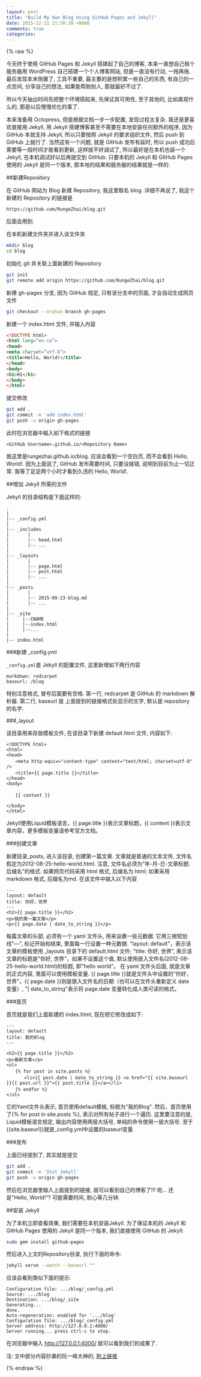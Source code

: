 ```yaml
---
layout: post
title: "Build My Own Blog Using GitHub Pages and Jekyll"
date: 2015-12-21 21:50:38 +0800
comments: true
categories: 
---
```


{% raw %}

今天终于使用 GitHub Pages 和 Jekyll 搭建起了自己的博客, 本来一直想自己租个服务器用 WordPress 自己搭建一个个人博客网站, 但是一直没有行动, 一拖再拖. 最后发现本末倒置了, 工具不重要, 最主要的是想积累一些自己的东西, 有自己的一点空间, 分享自己的想法, 如果能帮助别人, 那就最好不过了.

所以今天抽出时间先把整个环境搭起来, 先保证其可用性, 至于其他的, 比如美观什么的, 那是以后慢慢优化的事了.

本来准备用 Octopress, 但是根据文档一步一步配置, 发现过程太复杂. 我还是更喜欢直接用 Jekyll, 用 Jekyll 搭建博客甚至不需要在本地安装任何额外的程序, 因为 GitHub 本就支持 Jekyll, 所以只要按照 Jekyll 的要求组织文件, 然后 push 到 GitHub 上就行了. 当然这有一个问题, 就是 GitHub 发布有延时, 所以 push 成功后需要等一段时间才能看到更新, 这样就不好调试了, 所以最好是在本机也装一个 Jekyll, 在本机调试好以后再提交到 GitHub. 只要本机的 Jekyll 和 GitHub Pages 使用的 Jekyll 是同一个版本, 那本地的结果和服务器的结果就是一样的.

##新建Repository

在 GitHub 网站为 Blog 新建 Repository, 我这里取名 blog. 详细不再说了, 我这个新建的 Repository 的链接是

```
https://github.com/RungeZhai/blog.git
```

后面会用到.

在本机新建文件夹并进入该文件夹

```bash
mkdir blog
cd blog
```

初始化 git 并关联上面新建的 Repository

```bash
git init
git remote add origin https://github.com/RungeZhai/blog.git
```

新建 gh-pages 分支, 因为 GitHub 规定, 只有该分支中的页面, 才会自动生成网页文件

```bash
git checkout --orphan branch gh-pages
```

新建一个 index.html 文件, 并输入内容

```html
<!DOCTYPE html>
<html lang=“en-ca”>
<head>
<meta charset=“utf-8”>
<title>Hello, World!</title>
</head>
<body>
<h1>H1</h1>
</body>
</html>
```

提交修改

```bash
git add .
git commit -m 'add index.html'
git push -u origin gh-pages
```

此时在浏览器中输入如下格式的链接

```
<GitHub Username>.github.io/<Repository Name>
```

我这里是rungezhai.github.io/blog. 应该会看到一个空白页, 而不会看到 Hello, World!. 因为上面说了, GitHub 发布需要时间, 只要没报错, 说明到目前为止一切正常. 我等了足足两个小时才看到久违的 Hello, World!.

##增加 Jekyll 所需的文件

Jekyll 的目录结构是下面这样的:

```
.
|
|-- _config.yml
|
|-- _includes
|       |
|       |-- head.html
|       |-- ...
|
|-- _layouts
|       |
|       |-- page.html
|       |-- post.html
|       |-- ...
|
|-- _posts
|       |
|       |-- 2015-09-23-blog.md
|       |-- ...
|
|-- _site
|     |--CNAME
|     |--index.html
|     |--...
|
|-- index.html
```

###新建 _config.yml

`_config.yml`是 Jekyll 的配置文件, 这里新增如下两行内容

```
markdown: redcarpet
baseurl: /blog
```

特别注意格式, 冒号后面要有空格. 第一行, redcarpet 是 GitHub 的 markdown 解析器. 第二行, baseurl 是 上面提到的链接格式处显示的文字, 默认是 repository 的名字.

###_layout

该目录用来存放模板文件, 在该目录下新建 default.html 文件, 内容如下:

```
<!DOCTYPE html>
<html>
<head>
　　<meta http-equiv="content-type" content="text/html; charset=utf-8" />
　　<title>{{ page.title }}</title>
</head>
<body>

　　{{ content }}

</body>
</html>
```

Jekyll使用Liquid模板语言，{{ page.title }}表示文章标题，{{ content }}表示文章内容，更多模板变量请参考官方文档。

###创建文章

新建目录_posts, 进入该目录, 创建第一篇文章. 文章就是普通的文本文件, 文件名假定为2012-08-25-hello-world.html. 注意, 文件名必须为"年-月-日-文章标题.后缀名"的格式. 如果网页代码采用 html 格式, 后缀名为 html; 如果采用 markdown 格式, 后缀名为md. 在该文件中输入以下内容

```
---
layout: default
title: 你好，世界
---
<h2>{{ page.title }}</h2>
<p>我的第一篇文章</p>
<p>{{ page.date | date_to_string }}</p>
```

每篇文章的头部, 必须有一个 yaml 文件头, 用来设置一些元数据. 它用三根短划线"—", 标记开始和结束, 里面每一行设置一种元数据. "layout: default"，表示该文章的模板使用 _layouts 目录下的 default.html 文件; "title: 你好, 世界”, 表示该文章的标题是"你好, 世界"，如果不设置这个值, 默认使用嵌入文件名(2012-08-25-hello-world.html)的标题, 即"hello world"。 在 yaml 文件头后面, 就是文章的正式内容, 里面可以使用模板变量. {{ page.title }}就是文件头中设置的"你好，世界"，{{ page.date }}则是嵌入文件名的日期（也可以在文件头重新定义 date 变量）, "| date_to_string"表示将 page.date 变量转化成人类可读的格式。

###首页

首页就是我们上面新建的 index.html, 现在把它修改成如下:

```
---
layout: default
title: 我的Blog
---

<h2>{{ page.title }}</h2>
<p>最新文章</p>
<ul>
　　{% for post in site.posts %}
　　　　<li>{{ post.date | date_to_string }} <a href="{{ site.baseurl }}{{ post.url }}">{{ post.title }}</a></li>
　　{% endfor %}
</ul>
```

它的Yaml文件头表示, 首页使用default模板, 标题为"我的Blog". 然后，首页使用了{% for post in site.posts %}, 表示对所有帖子进行一个遍历. 这里要注意的是, Liquid模板语言规定, 输出内容使用两层大括号, 单纯的命令使用一层大括号. 至于{{site.baseurl}}就是_config.yml中设置的baseurl变量.

###发布

上面已经提到了, 其实就是提交

```bash
git add .
git commit -m 'Init Jekyll'
git push -u origin gh-pages
```

然后在浏览器里输入上面提到的链接, 就可以看到自己的博客了!!! 呃… 还是"Hello, World!“? 可能需要时间, 耐心等几分钟.

##安装 Jekyll

为了本机立即查看效果, 我们需要在本机安装Jekyll. 为了保证本机的 Jekyll 和 GitHub Pages 使用的 Jekyll 是同一个版本, 我们直接使用 GitHub 的 Jekyll:

```bash
sudo gem install github-pages
```

然后进入上文的Repository目录, 执行下面的命令:

```bash
jekyll serve --watch --baseurl ""
```

应该会看到类似下面的提示:

```
Configuration file: .../blog/_config.yml
Source: .../blog
Destination: .../blog/_site
Generating...
done.
Auto-regeneration: enabled for '.../blog'
Configuration file: .../blog/_config.yml
Server address: http://127.0.0.1:4000/
Server running... press ctrl-c to stop.
```

在浏览器中输入 http://127.0.0.1:4000/ 就可以看到我们的成果了.

注: 文中部分内容抄袭的阮一峰大神的, [附上链接](http://www.ruanyifeng.com/blog/2012/08/blogging_with_jekyll.html)

{% endraw %}

